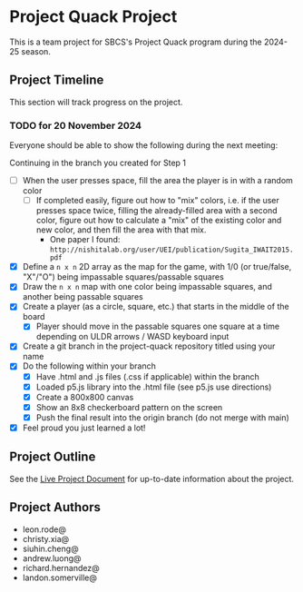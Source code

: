 # Project Quack Project

This is a team project for SBCS's Project Quack program during the 2024-25 season.

## Project Timeline

This section will track progress on the project.

### TODO for 20 November 2024

Everyone should be able to show the following during the next meeting:

Continuing in the branch you created for Step 1
- [ ] When the user presses space, fill the area the player is in with a random color
    - [ ] If completed easily, figure out how to "mix" colors, i.e. if the user presses space twice, filling the already-filled area with a second color, figure out how to calculate a "mix" of the existing color and new color, and then fill the area with that mix.
        - One paper I found: `http://nishitalab.org/user/UEI/publication/Sugita_IWAIT2015.pdf`
- [x] Define a `n x n` 2D array as the map for the game, with 1/0 (or true/false, "X"/"O") being impassable squares/passable squares
- [x] Draw the `n x n` map with one color being impassable squares, and another being passable squares
- [x] Create a player (as a circle, square, etc.) that starts in the middle of the board
    - [x] Player should move in the passable squares one square at a time depending on ULDR arrows / WASD keyboard input
- [x] Create a git branch in the project-quack repository titled using your name
- [x] Do the following within your branch
    - [x] Have .html and .js files (.css if applicable) within the branch
    - [x] Loaded p5.js library into the .html file (see p5.js use directions)
    - [x] Create a 800x800 canvas
    - [x] Show an 8x8 checkerboard pattern on the screen
    - [x] Push the final result into the origin branch (do not merge with main)
- [x] Feel proud you just learned a lot!

## Project Outline
See the [Live Project Document](https://docs.google.com/document/d/1ykgmnqtjOGUko2Lno_3CYX1Bt_3pcQb7uGfiHLTNRKA/edit?tab=t.0#heading=h.s7deod436joc) for up-to-date information about the project.

## Project Authors

- leon.rode@
- christy.xia@
- siuhin.cheng@
- andrew.luong@
- richard.hernandez@
- landon.somerville@

